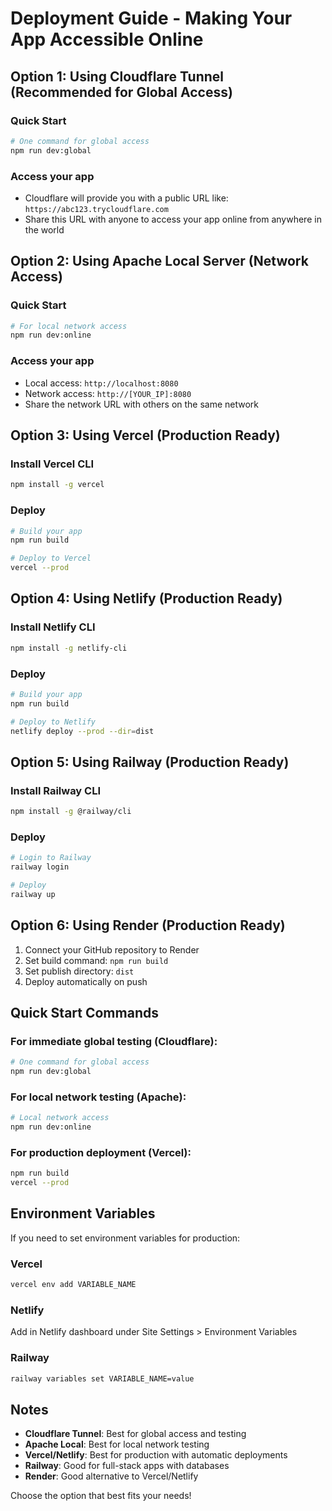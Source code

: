 # Deployment Guide - Making Your App Accessible Online

## Option 1: Using Cloudflare Tunnel (Recommended for Global Access)

### Quick Start
```bash
# One command for global access
npm run dev:global
```

### Access your app
- Cloudflare will provide you with a public URL like: `https://abc123.trycloudflare.com`
- Share this URL with anyone to access your app online from anywhere in the world

## Option 2: Using Apache Local Server (Network Access)

### Quick Start
```bash
# For local network access
npm run dev:online
```

### Access your app
- Local access: `http://localhost:8080`
- Network access: `http://[YOUR_IP]:8080`
- Share the network URL with others on the same network

## Option 3: Using Vercel (Production Ready)

### Install Vercel CLI
```bash
npm install -g vercel
```

### Deploy
```bash
# Build your app
npm run build

# Deploy to Vercel
vercel --prod
```

## Option 4: Using Netlify (Production Ready)

### Install Netlify CLI
```bash
npm install -g netlify-cli
```

### Deploy
```bash
# Build your app
npm run build

# Deploy to Netlify
netlify deploy --prod --dir=dist
```

## Option 5: Using Railway (Production Ready)

### Install Railway CLI
```bash
npm install -g @railway/cli
```

### Deploy
```bash
# Login to Railway
railway login

# Deploy
railway up
```

## Option 6: Using Render (Production Ready)

1. Connect your GitHub repository to Render
2. Set build command: `npm run build`
3. Set publish directory: `dist`
4. Deploy automatically on push

## Quick Start Commands

### For immediate global testing (Cloudflare):
```bash
# One command for global access
npm run dev:global
```

### For local network testing (Apache):
```bash
# Local network access
npm run dev:online
```

### For production deployment (Vercel):
```bash
npm run build
vercel --prod
```

## Environment Variables

If you need to set environment variables for production:

### Vercel
```bash
vercel env add VARIABLE_NAME
```

### Netlify
Add in Netlify dashboard under Site Settings > Environment Variables

### Railway
```bash
railway variables set VARIABLE_NAME=value
```

## Notes

- **Cloudflare Tunnel**: Best for global access and testing
- **Apache Local**: Best for local network testing
- **Vercel/Netlify**: Best for production with automatic deployments
- **Railway**: Good for full-stack apps with databases
- **Render**: Good alternative to Vercel/Netlify

Choose the option that best fits your needs!